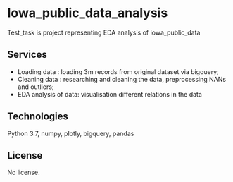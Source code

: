 # Iowa_public_data_analysis

Test_task is project representing EDA analysis of iowa_public_data

## Services

- Loading data : loading 3m records from original dataset via bigquery;
- Cleaning data : researching and cleaning the data, preprocessing NANs and outliers;
- EDA analysis of data: visualisation different relations in the data


## Technologies
Python 3.7, numpy, plotly, bigquery, pandas

## License
No license.
